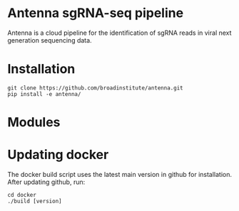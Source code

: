 # Antenna sgRNA-seq pipeline
Antenna is a cloud pipeline for the identification of sgRNA reads in viral next generation sequencing data.

# Installation
```
git clone https://github.com/broadinstitute/antenna.git
pip install -e antenna/
```

# Modules



# Updating docker
The docker build script uses the latest main version in github for installation. After updating github, run:
```
cd docker
./build [version]
```
